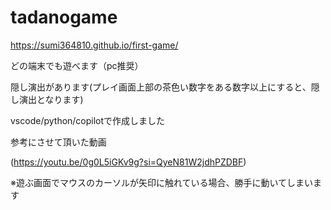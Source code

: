 # tadanogame

https://sumi364810.github.io/first-game/

どの端末でも遊べます（pc推奨）

隠し演出があります(プレイ画面上部の茶色い数字をある数字以上にすると、隠し演出となります)

vscode/python/copilotで作成しました

参考にさせて頂いた動画

(https://youtu.be/0g0L5iGKv9g?si=QyeN81W2jdhPZDBF)

※遊ぶ画面でマウスのカーソルが矢印に触れている場合、勝手に動いてしまいます
